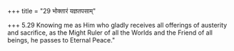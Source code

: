 +++
title = "29 भोक्तारं यज्ञतपसाम्"

+++
5.29 Knowing me as Him who gladly receives all offerings of austerity
and sacrifice, as the Might Ruler of all the Worlds and the Friend of
all beings, he passes to Eternal Peace."
